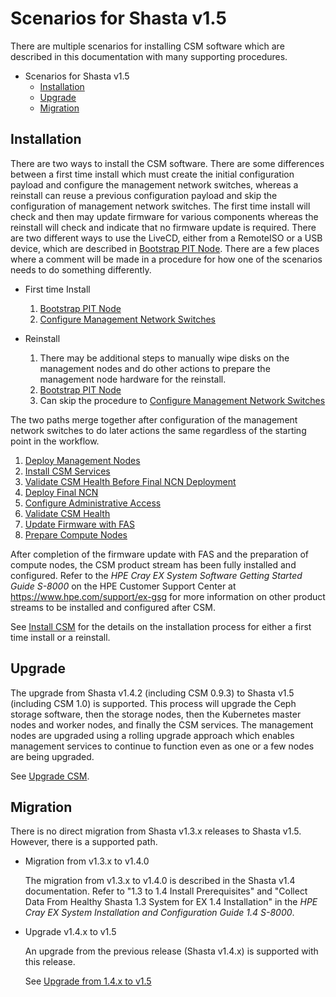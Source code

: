 # Scenarios for Shasta v1.5

There are multiple scenarios for installing CSM software which are described in this documentation
with many supporting procedures.

- Scenarios for Shasta v1.5
  - [Installation](#installation)
  - [Upgrade](#upgrade)
  - [Migration](#migration)

## Installation

There are two ways to install the CSM software. There are some differences between a first time install
which must create the initial configuration payload and configure the management network switches,
whereas a reinstall can reuse a previous configuration payload and skip the configuration of management
network switches. The first time install will check and then may update firmware for various components
whereas the reinstall will check and indicate that no firmware update is required. There are two different
ways to use the LiveCD, either from a RemoteISO or a USB device, which are described in [Bootstrap PIT Node](../install/README.md#1-bootstrap-pit-node).
There are a few places where a comment will be made in a procedure for how one of the scenarios needs to do something differently.

   * First time Install
      1. [Bootstrap PIT Node](../install/README.md#1-bootstrap-pit-node)
      1. [Configure Management Network Switches](../install/README.md#4-configure-management-network-switches)

   * Reinstall
      1. There may be additional steps to manually wipe disks on the management nodes and do other actions to prepare
         the management node hardware for the reinstall.
      1. [Bootstrap PIT Node](../install/README.md#1-bootstrap-pit-node)
      1. Can skip the procedure to [Configure Management Network Switches](../install/README.md#4-configure-management-network-switches)

The two paths merge together after configuration of the management network switches to do later actions
the same regardless of the starting point in the workflow.

   1. [Deploy Management Nodes](../install/README.md#5-deploy-management-nodes)
   1. [Install CSM Services](../install/README.md#6-install-csm-services)
   1. [Validate CSM Health Before Final NCN Deployment](../install/README.md#3-validate-csm-health-before-final-ncn-deployment)
   1. [Deploy Final NCN](../install/README.md#4-deploy-final-ncn)
   1. [Configure Administrative Access](../install/README.md#5-configure-administrative-access)
   1. [Validate CSM Health](../install/README.md#6-validate-csm-health)
   1. [Update Firmware with FAS](../operations/firmware/Update_Firmware_with_FAS.md)
   1. [Prepare Compute Nodes](../install/README.md#9-prepare-compute-nodes)

After completion of the firmware update with FAS and the preparation of compute nodes, the CSM product stream has
been fully installed and configured. Refer to the _HPE Cray EX System Software Getting Started Guide S-8000_
on the HPE Customer Support Center at https://www.hpe.com/support/ex-gsg for more information on other product streams
to be installed and configured after CSM.

See [Install CSM](../install/README.md) for the details on the installation process for either a first time install
or a reinstall.

## Upgrade

   The upgrade from Shasta v1.4.2 (including CSM 0.9.3) to Shasta v1.5 (including CSM 1.0) is supported.
   This process will upgrade the Ceph storage software, then the storage nodes, then the Kubernetes master nodes and worker nodes,
   and finally the CSM services. The management nodes are upgraded using a rolling upgrade approach which enables
   management services to continue to function even as one or a few nodes are being upgraded.

   See [Upgrade CSM](../upgrade/README.md).

## Migration

There is no direct migration from Shasta v1.3.x releases to Shasta v1.5. However, there is a supported path.

  * Migration from v1.3.x to v1.4.0

    The migration from v1.3.x to v1.4.0 is described in the Shasta v1.4 documentation.
    Refer to "1.3 to 1.4 Install Prerequisites" and "Collect Data From Healthy Shasta 1.3 System for EX 1.4 Installation" in the _HPE Cray EX System Installation and Configuration Guide 1.4 S-8000_.

  * Upgrade v1.4.x to v1.5

    An upgrade from the previous release (Shasta v1.4.x) is supported with this release.

    See [Upgrade from 1.4.x to v1.5](../upgrade/README.md)

